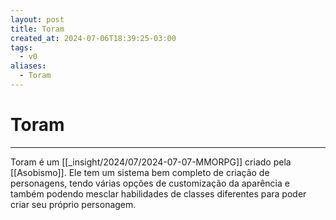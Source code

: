 ```yaml
---
layout: post
title: Toram
created_at: 2024-07-06T18:39:25-03:00
tags:
  - v0
aliases:
  - Toram
---
```

# Toram
----

Toram é um [[_insight/2024/07/2024-07-07-MMORPG]] criado pela [[Asobismo]]. Ele tem um sistema bem completo de criação de personagens, tendo várias opções de customização da aparência e também podendo mesclar habilidades de classes diferentes para poder criar seu próprio personagem. 


